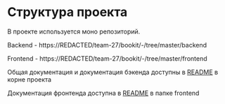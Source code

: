 # Структура проекта

В проекте используется моно репозиторий.

Backend - https://REDACTED/team-27/bookit/-/tree/master/backend

Frontend - https://REDACTED/team-27/bookit/-/tree/master/frontend

Общая документация и документация бэкенда доступны в [README](../README.md) в корне проекта

Документация фронтенда доступна в [README](./frontend/README.md) в папке frontend
